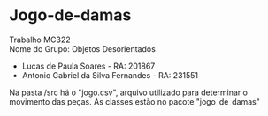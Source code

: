 # Jogo-de-damas
  Trabalho MC322 <br/>
  Nome do Grupo: Objetos Desorientados
  - Lucas de Paula Soares - RA: 201867<br/>
  - Antonio Gabriel da Silva Fernandes - RA: 231551
  
  
  Na pasta /src há o "jogo.csv", arquivo utilizado para determinar o movimento das peças.
  As classes estão no pacote "jogo_de_damas"
 
